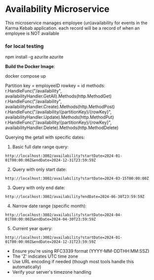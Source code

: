 # Availability Microservice

This microservice manages employee (un)availability for events in the Karma Kebab application.
each record will be a record of when an employee is NOT available


### for local testing
   npm install -g azurite
   azurite

**Build the Docker Image**:

   docker compose up

Partition key = employeeID
rowkey = id
methods: 
  r.HandleFunc("/availability", availabilityHandler.GetAll).Methods(http.MethodGet)
	r.HandleFunc("/availability", availabilityHandler.Create).Methods(http.MethodPost)
	r.HandleFunc("/availability/{partitionKey}/{rowKey}", availabilityHandler.Update).Methods(http.MethodPut)
	r.HandleFunc("/availability/{partitionKey}/{rowKey}", availabilityHandler.Delete).Methods(http.MethodDelete)



   Querying the getall with specific dates: 

1. Basic full date range query:
```
http://localhost:3002/availability?startDate=2024-01-01T00:00:00Z&endDate=2024-12-31T23:59:59Z
```

2. Query with only start date:
```
http://localhost:3002/availability?startDate=2024-03-15T00:00:00Z
```

3. Query with only end date:
```
http://localhost:3002/availability?endDate=2024-06-30T23:59:59Z
```

4. Narrow date range (specific month):
```
http://localhost:3002/availability?startDate=2024-04-01T00:00:00Z&endDate=2024-04-30T23:59:59Z
```

5. Current year query:
```
http://localhost:3002/availability?startDate=2024-01-01T00:00:00Z&endDate=2024-12-31T23:59:59Z
```
- Ensure you're using RFC3339 format (YYYY-MM-DDTHH:MM:SSZ)
- The 'Z' indicates UTC time zone
- Use URL encoding if needed (though most tools handle this automatically)
- Verify your server's timezone handling
